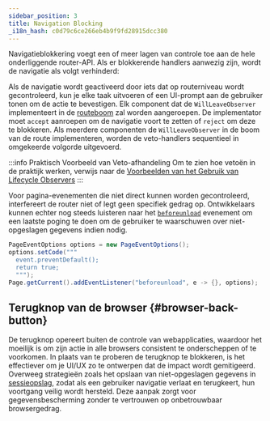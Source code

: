```yaml
---
sidebar_position: 3
title: Navigation Blocking
_i18n_hash: c0d79c6ce266eb4b9f9fd28915dcc380
---
```

Navigatieblokkering voegt een of meer lagen van controle toe aan de hele onderliggende router-API. Als er blokkerende handlers aanwezig zijn, wordt de navigatie als volgt verhinderd:

Als de navigatie wordt geactiveerd door iets dat op routerniveau wordt gecontroleerd, kun je elke taak uitvoeren of een UI-prompt aan de gebruiker tonen om de actie te bevestigen. Elk component dat de `WillLeaveObserver` implementeert in de [routeboom](../route-hierarchy/overview) zal worden aangeroepen. De implementator moet `accept` aanroepen om de navigatie voort te zetten of `reject` om deze te blokkeren. Als meerdere componenten de `WillLeaveObserver` in de boom van de route implementeren, worden de veto-handlers sequentieel in omgekeerde volgorde uitgevoerd.

:::info Praktisch Voorbeeld van Veto-afhandeling
Om te zien hoe vetoën in de praktijk werken, verwijs naar de [Voorbeelden van het Gebruik van Lifecycle Observers](observers#example-handling-unsaved-changes-with-willleaveobserver)
:::

Voor pagina-evenementen die niet direct kunnen worden gecontroleerd, interfereert de router niet of legt geen specifiek gedrag op. Ontwikkelaars kunnen echter nog steeds luisteren naar het [`beforeunload`](https://developer.mozilla.org/en-US/docs/Web/API/Window/beforeunload_event) evenement om een laatste poging te doen om de gebruiker te waarschuwen over niet-opgeslagen gegevens indien nodig.

```java
PageEventOptions options = new PageEventOptions();
options.setCode(""" 
  event.preventDefault();
  return true;
  """);
Page.getCurrent().addEventListener("beforeunload", e -> {}, options);
```

## Terugknop van de browser {#browser-back-button}

De terugknop opereert buiten de controle van webapplicaties, waardoor het moeilijk is om zijn actie in alle browsers consistent te onderscheppen of te voorkomen. In plaats van te proberen de terugknop te blokkeren, is het effectiever om je UI/UX zo te ontwerpen dat de impact wordt gemitigeerd. Overweeg strategieën zoals het opslaan van niet-opgeslagen gegevens in [sessieopslag](../../advanced/web-storage#session-storage), zodat als een gebruiker navigatie verlaat en terugkeert, hun voortgang veilig wordt hersteld. Deze aanpak zorgt voor gegevensbescherming zonder te vertrouwen op onbetrouwbaar browsergedrag.
